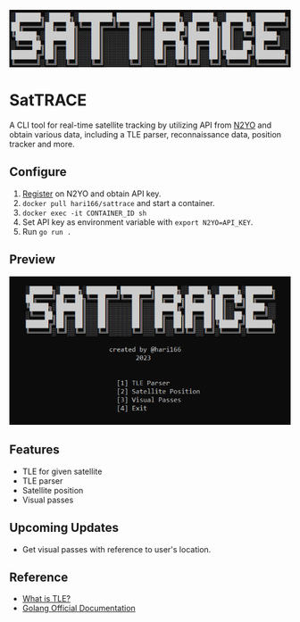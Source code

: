 ![Alt text](cover/cover.png)

# SatTRACE
A CLI tool for real-time satellite tracking by utilizing API from [N2YO](https://www.n2yo.com/) and obtain various data, including a TLE parser, reconnaissance data, position tracker and more.

## Configure
1. [Register](https://www.n2yo.com/login/register/) on N2YO and obtain API key.
2. ```docker pull hari166/sattrace``` and start a container.
3. ```docker exec -it CONTAINER_ID sh```
4. Set API key as environment variable with ```export N2YO=API_KEY```.
5. Run ```go run .```

## Preview
![Alt text](cover/preview.png)

## Features
- TLE for given satellite
- TLE parser
- Satellite position
- Visual passes

## Upcoming Updates
- Get visual passes with reference to user's location.

## Reference
- [What is TLE?](http://www.satobs.org/element.html)
- [Golang Official Documentation](https://go.dev/doc/)